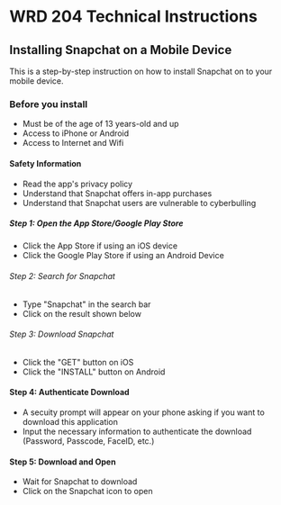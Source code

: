 # WRD 204 Technical Instructions
## Installing Snapchat on a Mobile Device
This is a step-by-step instruction on how to install Snapchat on to your mobile device.
### Before you install
- Must be of the age of 13 years-old and up
- Access to iPhone or Android
- Access to Internet and Wifi
#### Safety Information
- Read the app's privacy policy
- Understand that Snapchat offers in-app purchases
- Understand that Snapchat users are vulnerable to cyberbulling
##### Step 1: Open the App Store/Google Play Store
- Click the App Store if using an iOS device
- Click the Google Play Store if using an Android Device
###### Step 2: Search for Snapchat
- Type "Snapchat" in the search bar
- Click on the result shown below
###### Step 3: Download Snapchat
- Click the "GET" button on iOS
- Click the "INSTALL" button on Android
#### Step 4: Authenticate Download
- A secuity prompt will appear on your phone asking if you want to download this application
- Input the necessary information to authenticate the download (Password, Passcode, FaceID, etc.)
#### Step 5: Download and Open
- Wait for Snapchat to download
- Click on the Snapchat icon to open
